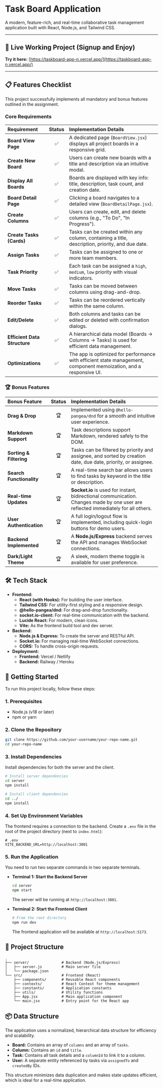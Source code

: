 # Task Board Application

A modern, feature-rich, and real-time collaborative task management application built with React, Node.js, and Tailwind CSS.

---

## 🚀 Live Working Project (Signup and Enjoy)

**Try it here:** [https://taskboard-app-n.vercel.app/](https://taskboard-app-n.vercel.app/)

---

## 📋 Features Checklist

This project successfully implements all mandatory and bonus features outlined in the assignment.

### Core Requirements

| Requirement | Status | Implementation Details |
| :--- | :---: | :--- |
| **Board View Page** | ✅ | A dedicated page (`BoardView.jsx`) displays all project boards in a responsive grid. |
| **Create New Board** | ✅ | Users can create new boards with a title and description via an intuitive modal. |
| **Display All Boards** | ✅ | Boards are displayed with key info: title, description, task count, and creation date. |
| **Board Detail Page** | ✅ | Clicking a board navigates to a detailed view (`BoardDetailPage.jsx`). |
| **Create Columns** | ✅ | Users can create, edit, and delete columns (e.g., "To Do", "In Progress"). |
| **Create Tasks (Cards)** | ✅ | Tasks can be created within any column, containing a title, description, priority, and due date. |
| **Assign Tasks** | ✅ | Tasks can be assigned to one or more team members. |
| **Task Priority** | ✅ | Each task can be assigned a `high`, `medium`, `low` priority with visual indicators. |
| **Move Tasks** | ✅ | Tasks can be moved between columns using drag-and-drop. |
| **Reorder Tasks** | ✅ | Tasks can be reordered vertically within the same column. |
| **Edit/Delete** | ✅ | Both columns and tasks can be edited or deleted with confirmation dialogs. |
| **Efficient Data Structure**| ✅ | A hierarchical data model (Boards → Columns → Tasks) is used for efficient data management. |
| **Optimizations** | ✅ | The app is optimized for performance with efficient state management, component memoization, and a responsive UI. |


### 🏆 Bonus Features

| Bonus Feature | Status | Implementation Details |
| :--- | :---: | :--- |
| **Drag & Drop** | 🏆 | Implemented using `@hello-pangea/dnd` for a smooth and intuitive user experience. |
| **Markdown Support** | 🏆 | Task descriptions support Markdown, rendered safely to the DOM. |
| **Sorting & Filtering** | 🏆 | Tasks can be filtered by priority and assignee, and sorted by creation date, due date, priority, or assignee. |
| **Search Functionality** | 🏆 | A real-time search bar allows users to find tasks by keyword in the title or description. |
| **Real-time Updates** | 🏆 | **Socket.io** is used for instant, bidirectional communication. Changes made by one user are reflected immediately for all others. |
| **User Authentication** | 🏆 | A full login/logout flow is implemented, including quick-login buttons for demo users. |
| **Backend Implemented** | 🏆 | A **Node.js/Express** backend serves the API and manages WebSocket connections. |
| **Dark/Light Theme** | 🏆 | A sleek, modern theme toggle is available for user preference. |


## 🛠️ Tech Stack

- **Frontend:**
  - **React (with Hooks):** For building the user interface.
  - **Tailwind CSS:** For utility-first styling and a responsive design.
  - **@hello-pangea/dnd:** For drag-and-drop functionality.
  - **socket.io-client:** For real-time communication with the backend.
  - **Lucide React:** For modern, clean icons.
  - **Vite:** As the frontend build tool and dev server.
- **Backend:**
  - **Node.js & Express:** To create the server and RESTful API.
  - **Socket.io:** For managing real-time WebSocket connections.
  - **CORS:** To handle cross-origin requests.
- **Deployment:**
  - **Frontend:** Vercel / Netlify
  - **Backend:** Railway / Heroku


## 🚀 Getting Started

To run this project locally, follow these steps:

### 1. Prerequisites

- Node.js (v18 or later)
- npm or yarn

### 2. Clone the Repository

   ```bash
git clone https://github.com/your-username/your-repo-name.git
cd your-repo-name
   ```

### 3. Install Dependencies

Install dependencies for both the server and the client.

   ```bash
# Install server dependencies
   cd server
   npm install

# Install client dependencies
cd ../
npm install
```

### 4. Set Up Environment Variables

The frontend requires a connection to the backend. Create a `.env` file in the root of the project directory (next to `index.html`):

```env
# .env
VITE_BACKEND_URL=http://localhost:3001
```

### 5. Run the Application

You need to run two separate commands in two separate terminals.

- **Terminal 1: Start the Backend Server**
   ```bash
   cd server
   npm start
   ```
  The server will be running at `http://localhost:3001`.

- **Terminal 2: Start the Frontend Client**
   ```bash
  # From the root directory
   npm run dev
   ```
  The frontend application will be available at `http://localhost:5173`.

## 📂 Project Structure

```
.
├── server/               # Backend (Node.js/Express)
│   ├── server.js         # Main server file
│   └── package.json
└── src/                  # Frontend (React)
    ├── components/       # Reusable React components
    ├── contexts/         # React Context for theme management
    ├── constants/        # Application constants
    ├── utils/            # Utility functions
    ├── App.jsx           # Main application component
    └── main.jsx          # Entry point for the React app
```

## 📦 Data Structure

The application uses a normalized, hierarchical data structure for efficiency and scalability.

- **Board:** Contains an array of `columns` and an array of `tasks`.
- **Column:** Contains an `id` and `title`.
- **Task:** Contains all task details and a `columnId` to link it to a column.
- **User:** A separate entity referenced by tasks via `assignedTo` and `createdBy` IDs.

This structure minimizes data duplication and makes state updates efficient, which is ideal for a real-time application.

